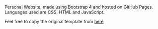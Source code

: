 Personal Website, made using Bootstrap 4 and hosted on GitHub Pages. Languages used are CSS, HTML and JavaScript.

Feel free to copy the original template from [here](https://colorlib.com/wp/template/clark/)
